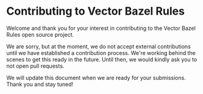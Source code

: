 # Contributing to Vector Bazel Rules

Welcome and thank you for your interest in contributing to the Vector Bazel Rules open source project.

We are sorry, but at the moment, we do not accept external contributions until we have established a contribution process. We're working behind the scenes to get this ready in the future. Until then, we would kindly ask you to not open pull requests.

We will update this document when we are ready for your submissions. Thank you and stay tuned!
